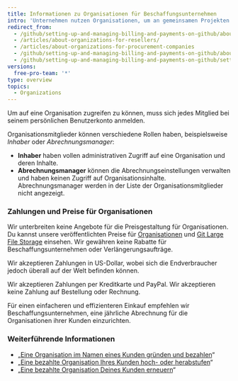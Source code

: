 ```yaml
---
title: Informationen zu Organisationen für Beschaffungsunternehmen
intro: 'Unternehmen nutzen Organisationen, um an gemeinsamen Projekten mit mehreren Inhabern und Administratoren zusammenzuarbeiten. Du kannst eine Organisation für Deinen Kunden erstellen, eine Zahlung in seinem Namen tätigen und dann die Inhaberschaft der Organisation an Deinen Kunden übertragen.'
redirect_from:
  - /github/setting-up-and-managing-billing-and-payments-on-github/about-organizations-for-procurement-companies
  - /articles/about-organizations-for-resellers/
  - /articles/about-organizations-for-procurement-companies
  - /github/setting-up-and-managing-billing-and-payments-on-github/about-organizations-for-procurement-companies
  - /github/setting-up-and-managing-billing-and-payments-on-github/setting-up-paid-organizations-for-procurement-companies/about-organizations-for-procurement-companies
versions:
  free-pro-team: '*'
type: overview
topics:
  - Organizations
---
```


Um auf eine Organisation zugreifen zu können, muss sich jedes Mitglied bei seinem persönlichen Benutzerkonto anmelden.

Organisationsmitglieder können verschiedene Rollen haben, beispielsweise *Inhaber* oder *Abrechnungsmanager*:

- **Inhaber** haben vollen administrativen Zugriff auf eine Organisation und deren Inhalte.
- **Abrechnungsmanager** können die Abrechnungseinstellungen verwalten und haben keinen Zugriff auf Organisationsinhalte. Abrechnungsmanager werden in der Liste der Organisationsmitglieder nicht angezeigt.

### Zahlungen und Preise für Organisationen

Wir unterbreiten keine Angebote für die Preisgestaltung für Organisationen. Du kannst unsere veröffentlichten Preise für [Organisationen](https://github.com/pricing) und [Git Large File Storage](/articles/about-storage-and-bandwidth-usage/) einsehen. Wir gewähren keine Rabatte für Beschaffungsunternehmen oder Verlängerungsaufträge.

Wir akzeptieren Zahlungen in US-Dollar, wobei sich die Endverbraucher jedoch überall auf der Welt befinden können.

Wir akzeptieren Zahlungen per Kreditkarte und PayPal. Wir akzeptieren keine Zahlung auf Bestellung oder Rechnung.

Für einen einfacheren und effizienteren Einkauf empfehlen wir Beschaffungsunternehmen, eine jährliche Abrechnung für die Organisationen ihrer Kunden einzurichten.

### Weiterführende Informationen

- „[Eine Organisation im Namen eines Kunden gründen und bezahlen](/articles/creating-and-paying-for-an-organization-on-behalf-of-a-client)“
- „[Eine bezahlte Organisation Ihres Kunden hoch- oder herabstufen](/articles/upgrading-or-downgrading-your-client-s-paid-organization)“
- „[Eine bezahlte Organisation Deines Kunden erneuern](/articles/renewing-your-client-s-paid-organization)“
